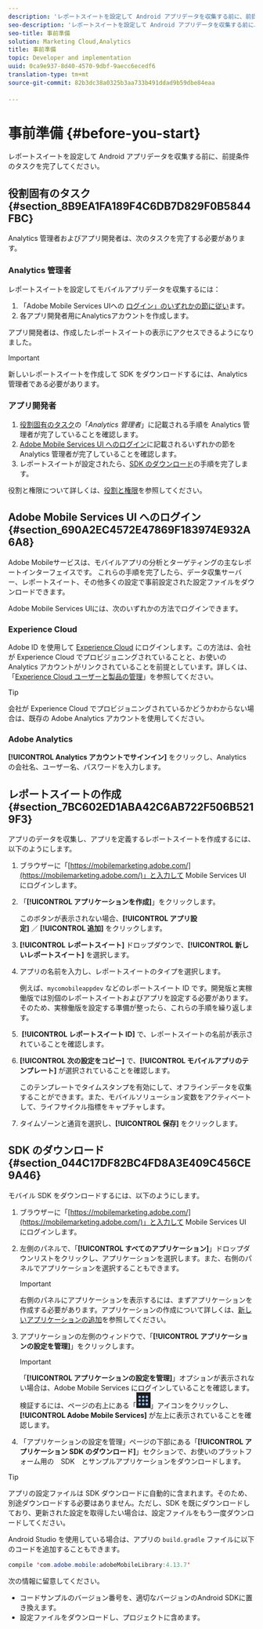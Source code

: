 ```yaml
---
description: 'レポートスイートを設定して Android アプリデータを収集する前に、前提条件のタスクを完了してください。 '
seo-description: 'レポートスイートを設定して Android アプリデータを収集する前に、前提条件のタスクを完了してください。 '
seo-title: 事前準備
solution: Marketing Cloud,Analytics
title: 事前準備
topic: Developer and implementation
uuid: 0ca9e937-8d40-4570-9dbf-9aecc6ecedf6
translation-type: tm+mt
source-git-commit: 82b3dc38a0325b3aa733b491ddad9b59dbe84eaa

---
```



# 事前準備 {#before-you-start}

レポートスイートを設定して Android アプリデータを収集する前に、前提条件のタスクを完了してください。

## 役割固有のタスク {#section_8B9EA1FA189F4C6DB7D829F0B5844FBC}

Analytics 管理者およびアプリ開発者は、次のタスクを完了する必要があります。

### Analytics 管理者

レポートスイートを設定してモバイルアプリデータを収集するには：

1. 「Adobe Mobile Services UIへの [ログイン」のいずれかの節に従い](../getting-started/requirements.md#section_690A2EC4572E47869F183974E932A6A8)ます。
1. 各アプリ開発者用にAnalyticsアカウントを作成します。

アプリ開発者は、作成したレポートスイートの表示にアクセスできるようになりました。

>[!IMPORTANT]
>
>新しいレポートスイートを作成して SDK をダウンロードするには、Analytics 管理者である必要があります。

### アプリ開発者

1. [役割固有のタスク](../getting-started/requirements.md#section_8B9EA1FA189F4C6DB7D829F0B5844FBC)の「*Analytics 管理者*」に記載される手順を Analytics 管理者が完了していることを確認します。
1. [Adobe Mobile Services UI へのログイン](../getting-started/requirements.md#section_690A2EC4572E47869F183974E932A6A8)に記載されるいずれかの節を Analytics 管理者が完了していることを確認します。
1. レポートスイートが設定されたら、[SDK のダウンロード](../getting-started/requirements.md#section_044C17DF82BC4FD8A3E409C456CE9A46)の手順を完了します。

役割と権限について詳しくは、[役割と権限](/help/using/gs/c-mob-roles-and-permissions.md)を参照してください。

## Adobe Mobile Services UI へのログイン {#section_690A2EC4572E47869F183974E932A6A8}

Adobe Mobileサービスは、モバイルアプリの分析とターゲティングの主なレポートインターフェイスです。 これらの手順を完了したら、データ収集サーバー、レポートスイート、その他多くの設定で事前設定された設定ファイルをダウンロードできます。

Adobe Mobile Services UIには、次のいずれかの方法でログインできます。

### Experience Cloud

Adobe ID を使用して [Experience Cloud](https://experiencecloud.adobe.com) にログインします。この方法は、会社が Experience Cloud でプロビジョニングされていることと、お使いの Analytics アカウントがリンクされていることを前提としています。詳しくは、「[Experience Cloud ユーザーと製品の管理](https://docs.adobe.com/content/help/ja-JP/core-services/interface/manage-users-and-products/admin-getting-started.html)」を参照してください。

>[!TIP]
>
>会社が Experience Cloud でプロビジョニングされているかどうかわからない場合は、既存の Adobe Analytics アカウントを使用してください。

### Adobe Analytics

**[!UICONTROL Analytics アカウントでサインイン]** をクリックし、Analytics の会社名、ユーザー名、パスワードを入力します。

## レポートスイートの作成 {#section_7BC602ED1ABA42C6AB722F506B5219F3}

アプリのデータを収集し、アプリを定義するレポートスイートを作成するには、以下のようにします。

1. ブラウザーに「[https://mobilemarketing.adobe.com/](https://mobilemarketing.adobe.com/)」と入力して Mobile Services UI にログインします。
1. 「**[!UICONTROL アプリケーションを作成]**」をクリックします。

   このボタンが表示されない場合、**[!UICONTROL アプリ設定]** ／ **[!UICONTROL 追加]** をクリックします。

1. **[!UICONTROL レポートスイート]** ドロップダウンで、**[!UICONTROL 新しいレポートスイート]** を選択します。

1. アプリの名前を入力し、レポートスイートのタイプを選択します。

   例えば、`mycomobileappdev` などのレポートスイート ID です。開発版と実稼働版では別個のレポートスイートおよびアプリを設定する必要があります。そのため、実稼働版を設定する準備が整ったら、これらの手順を繰り返します。
1.  **[!UICONTROL レポートスイート ID]** で、レポートスイートの名前が表示されていることを確認します。
1. **[!UICONTROL 次の設定をコピー]** で、**[!UICONTROL モバイルアプリのテンプレート]** が選択されていることを確認します。

   このテンプレートでタイムスタンプを有効にして、オフラインデータを収集することができます。また、モバイルソリューション変数をアクティベートして、ライフサイクル指標をキャプチャします。

1. タイムゾーンと通貨を選択し、**[!UICONTROL 保存]** をクリックします。

## SDK のダウンロード {#section_044C17DF82BC4FD8A3E409C456CE9A46}

モバイル SDK をダウンロードするには、以下のようにします。

1. ブラウザーに「[https://mobilemarketing.adobe.com/](https://mobilemarketing.adobe.com/)」と入力して Mobile Services UI にログインします。
1. 左側のパネルで、「**[!UICONTROL すべてのアプリケーション]**」ドロップダウンリストをクリックし、アプリケーションを選択します。また、右側のパネルでアプリケーションを選択することもできます。

   >[!IMPORTANT]
   >
   >右側のパネルにアプリケーションを表示するには、まずアプリケーションを作成する必要があります。アプリケーションの作成について詳しくは、[新しいアプリケーションの追加](https://docs.adobe.com/content/help/ja-JP/mobile-services/using/manage-apps-ug/t-new-app.html)を参照してください。

1. アプリケーションの左側のウィンドウで、「**[!UICONTROL アプリケーションの設定を管理]**」をクリックします。

   >[!IMPORTANT]
   >
   >「**[!UICONTROL アプリケーションの設定を管理]**」オプションが表示されない場合は、Adobe Mobile Services にログインしていることを確認します。検証するには、ページの右上にある「![ソリューション切り替え](assets/solution-switcher.png)」アイコンをクリックし、**[!UICONTROL Adobe Mobile Services]** が左上に表示されていることを確認します。

1. 「アプリケーションの設定を管理」ページの下部にある「**[!UICONTROL アプリケーション SDK のダウンロード]**」セクションで、お使いのプラットフォーム用の　SDK　とサンプルアプリケーションをダウンロードします。

>[!TIP]
>
>アプリの設定ファイルは SDK ダウンロードに自動的に含まれます。そのため、別途ダウンロードする必要はありません。ただし、SDK を既にダウンロードしており、更新された設定を取得したい場合は、設定ファイルをもう一度ダウンロードしてください。

Android Studio を使用している場合は、アプリの `build.gradle` ファイルに以下のコードを追加することもできます。

```java
compile 'com.adobe.mobile:adobeMobileLibrary:4.13.7'
```

次の情報に留意してください。

* コードサンプルのバージョン番号を、適切なバージョンのAndroid SDKに置き換えます。
* 設定ファイルをダウンロードし、プロジェクトに含めます。